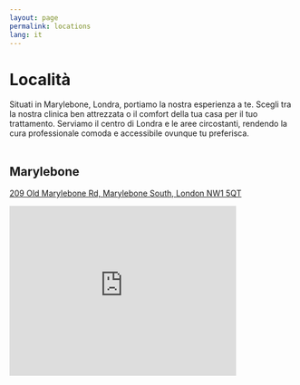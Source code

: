 ```yaml
---
layout: page
permalink: locations
lang: it
---
```

# Località
Situati in Marylebone, Londra, portiamo la nostra esperienza a te. Scegli tra la nostra clinica ben attrezzata o il comfort della tua casa per il tuo trattamento. Serviamo il centro di Londra e le aree circostanti, rendendo la cura professionale comoda e accessibile ovunque tu preferisca.
<br/><br/>

## Marylebone
[209 Old Marylebone Rd, Marylebone South, London NW1 5QT](https://share.google/z5RZ5ZhDW0E9xtTlb)
<iframe src="https://www.google.com/maps/embed?pb=!1m18!1m12!1m3!1d9930.113085539127!2d-0.1674397942237294!3d51.52186989081676!2m3!1f0!2f0!3f0!3m2!1i1024!2i768!4f13.1!3m3!1m2!1s0x48761b1a4e0af533%3A0xda9f3c8ab58ee71!2sHealth%20And%20Beauty%20Lab%20-%20Baker%20Street!5e0!3m2!1sen!2suk!4v1730830833967!5m2!1sen!2suk" width="400" height="300" style="border:0;" allowfullscreen="" loading="lazy" referrerpolicy="no-referrer-when-downgrade"></iframe>
<br/>
